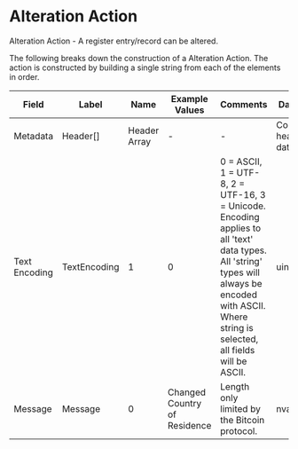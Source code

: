 
# Alteration Action

Alteration Action -  A register entry/record can be altered.

The following breaks down the construction of a Alteration Action. The action is constructed by building a single string from each of the elements in order.

| Field    | Label    | Name         | Example Values | Comments | Data Type          | Restrictions |
|----------|----------|--------------|----------------|----------|--------------------|--------------|
| Metadata | Header[] | Header Array | -              | -        | Common header data | Header       |
| Text Encoding | TextEncoding | 1 | 0 |  0 = ASCII, 1 = UTF-8, 2 = UTF-16, 3 = Unicode.  Encoding applies to all 'text' data types. All 'string' types will always be encoded with ASCII.  Where string is selected, all fields will be ASCII. | uint8 |  |
| Message | Message | 0 | Changed Country of Residence | Length only limited by the Bitcoin protocol. | nvarchar64 |  |



<!--
<table class="waffle">
    <tr style='height:19px;'>
        <th style="width:6%" class="s0">Field</th>
        <th style="width:9%" class="s1">Label</th>
        <th style="width:9%" class="s1">Name</th>
        <th style="width:2%" class="s1">Bytes</th>
        <th style="width:29%" class="s1">Example Values</th>
        <th style="width:26%" class="s1">Comments</th>
        <th style="width:5%" class="s1">Data Type</th>
        <th style="width:14%" class="s2">Amendment Restrictions</th>
    </tr>
    <tr>
        <td class="s5" rowspan="100">Metadata (OP_RETURN Payload)</td>
        <td class="r6">Header[]</td>
        <td class="r6">Header Array</td>
        <td class="r6">-</td>
        <td class="r6">-</td>
        <td class="r6">Common header data for all actions</td>
        <td class="r6">Header</td>
        <td class="r7"></td>
    </tr>

    <tr>
        <td class="r10">Text Encoding</td>
        <td class="r10">TextEncoding</td>
        <td class="r10">1</td>
        <td class="r10" style="word-break:break-all">0</td>
        <td class="r10"> 0 = ASCII, 1 = UTF-8, 2 = UTF-16, 3 = Unicode.  Encoding applies to all 'text' data types. All 'string' types will always be encoded with ASCII.  Where string is selected, all fields will be ASCII.</td>
        <td class="r10">uint8</td>
        <td class="r11"></td>
    </tr>

    <tr>
        <td class="r10">Message</td>
        <td class="r10">Message</td>
        <td class="r10">0</td>
        <td class="r10" style="word-break:break-all">Changed Country of Residence</td>
        <td class="r10">Length only limited by the Bitcoin protocol.</td>
        <td class="r10">nvarchar64</td>
        <td class="r11"></td>
    </tr>

</table>
!-->